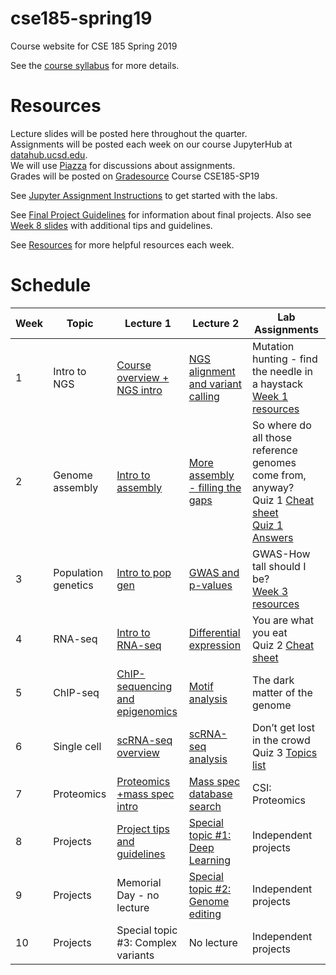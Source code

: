 # cse185-spring19
Course website for CSE 185 Spring 2019

See the [course syllabus](https://github.com/gymreklab/cse185-spring19/blob/master/cse185-spring19-syllabus.md) for more details.<br>

# Resources
Lecture slides will be posted here throughout the quarter. 
<br>
Assignments will be posted each week on our course JupyterHub at [datahub.ucsd.edu](datahub.ucsd.edu).
<br>
We will use [Piazza](https://piazza.com/ucsd/spring2019/cse185/home) for discussions about assignments.
<br>
Grades will be posted on [Gradesource](gradesource.com) Course CSE185-SP19

See [Jupyter Assignment Instructions](https://github.com/gymreklab/cse185-spring19/blob/master/jupyter_assignment_instructions.md) to get started with the labs.

See [Final Project Guidelines](https://github.com/gymreklab/cse185-spring19/blob/master/project_guidelines.md) for information about final projects. Also see [Week 8 slides](https://drive.google.com/file/d/1U81D72XGHZ7w5bclNOBfxpjr4LBEuF0I/view?usp=sharing) with additional tips and guidelines.

See [Resources](https://github.com/gymreklab/cse185-spring19/blob/master/resources.md) for more helpful resources each week.

# Schedule

| Week | Topic | Lecture 1 | Lecture 2 | Lab Assignments |
|------|-------|-----------|-------|-----------|
| 1 | Intro to NGS | [Course overview + NGS intro](https://drive.google.com/file/d/1Mk2OiyY9vzMZ1Gp9T7Sdxkdk1Y7Qaiox/view?usp=sharing) | [NGS alignment and variant calling](https://drive.google.com/file/d/1sV3uGf2jUvxx_e2oraFAtz5vXqoGoX72/view?usp=sharing) | Mutation hunting - find the needle in a haystack <br> [Week 1 resources](https://github.com/gymreklab/cse185-spring19/blob/master/resources.md#week1)| 
|  2 | Genome assembly | [Intro to assembly](https://drive.google.com/file/d/103fbZXzDejznAwmfVV4rPfCWNN19jEGK/view?usp=sharing) | [More assembly - filling the gaps](https://drive.google.com/file/d/13XODh7BkAI-o96FzqkRbakd5Y4wdn_Hb/view?usp=sharing) | So where do all those reference genomes come from, anyway? <br>Quiz 1 [Cheat sheet](https://github.com/gymreklab/cse185-spring19/blob/master/CSE185%20Quiz%201%20Cheat%20Sheet.pdf) <br>[Quiz 1 Answers](https://drive.google.com/file/d/1I9zGxeYU2mTqzCQNGTpxEo_rn7BiqWOZ/view?usp=sharing) |
|  3 | Population genetics | [Intro to pop gen](https://drive.google.com/open?id=1lXQQR7B9wlKjP0FZl-1xIxx8SQun_62s) | [GWAS and p-values](https://drive.google.com/file/d/19W5W4i7HIHppc8nyZ7OO0ZkvlwT6nDqt/view?usp=sharing) | GWAS-How tall should I be?<br>[Week 3 resources](https://github.com/gymreklab/cse185-spring19/blob/master/resources.md#week3) |
|  4 | RNA-seq | [Intro to RNA-seq](https://drive.google.com/open?id=1z8N0UUHR-95eqHY4DnNBZSKG9c8WFy4_) | [Differential expression](https://drive.google.com/file/d/1mat_8qSukW8rTGFngLiEqU1kn6SUtmuL/view?usp=sharing) |  You are what you eat <br>Quiz 2 [Cheat sheet](https://github.com/gymreklab/cse185-spring19/blob/master/CSE185%20Quiz%202%20Cheat%20Sheet.pdf) |
|  5 | ChIP-seq | [ChIP-sequencing and epigenomics](https://drive.google.com/file/d/1BknWkxE2rhzDZUexGHkDARE-rGqKpsLs/view?usp=sharing) | [Motif analysis](https://drive.google.com/file/d/1EtNHwLHXae6bv_YVkwxHiXiTk89NKwss/view?usp=sharing) |  The dark matter of the genome |
|  6 | Single cell | [scRNA-seq overview](https://drive.google.com/file/d/1VEZAjHkOWbDUO3mMAxcFQDzuZqzVa1tN/view?usp=sharing) | [scRNA-seq analysis](https://drive.google.com/file/d/1VcJb0SD0FUUa5ucvHNEsg0qdO_1UyRbk/view?usp=sharing) |  Don’t get lost in the crowd <br>Quiz 3 [Topics list](https://github.com/gymreklab/cse185-spring19/blob/master/CSE185%20Quiz%203%20Topics%20List.pdf) |
|  7 | Proteomics | [Proteomics +mass spec intro](https://drive.google.com/file/d/1HVTyo5CeMb7aNghE4OwR_SvX7KwxAxLQ/view?usp=sharing) | [Mass spec database search](https://drive.google.com/open?id=1TS0Yq-fkpRbRaEEMFtvJDwWKkwccvx5z) |  CSI: Proteomics |
|  8 | Projects | [Project tips and guidelines](https://drive.google.com/file/d/1U81D72XGHZ7w5bclNOBfxpjr4LBEuF0I/view?usp=sharing) | [Special topic #1: Deep Learning](https://drive.google.com/file/d/1Wp3x_3bxMNttOOkMNuWALf0nF26fZCbT/view?usp=sharing) | Independent projects |
|  9 | Projects | Memorial Day - no lecture |  [Special topic #2: Genome editing](https://drive.google.com/file/d/1Dv35-ti7KeHh2lgE0vEbGa3BpZjfDjlc/view?usp=sharing) | Independent projects |
|  10 | Projects | Special topic #3: Complex variants | No lecture | Independent projects |
